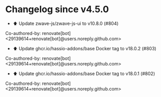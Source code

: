 # Changelog since v4.5.0
- ⬆️ Update zwave-js/zwave-js-ui to v10.8.0 (#804)

Co-authored-by: renovate[bot] <29139614+renovate[bot]@users.noreply.github.com> 
- ⬆️ Update ghcr.io/hassio-addons/base Docker tag to v18.0.2 (#803)

Co-authored-by: renovate[bot] <29139614+renovate[bot]@users.noreply.github.com> 
- ⬆️ Update ghcr.io/hassio-addons/base Docker tag to v18.0.1 (#802)

Co-authored-by: renovate[bot] <29139614+renovate[bot]@users.noreply.github.com> 
